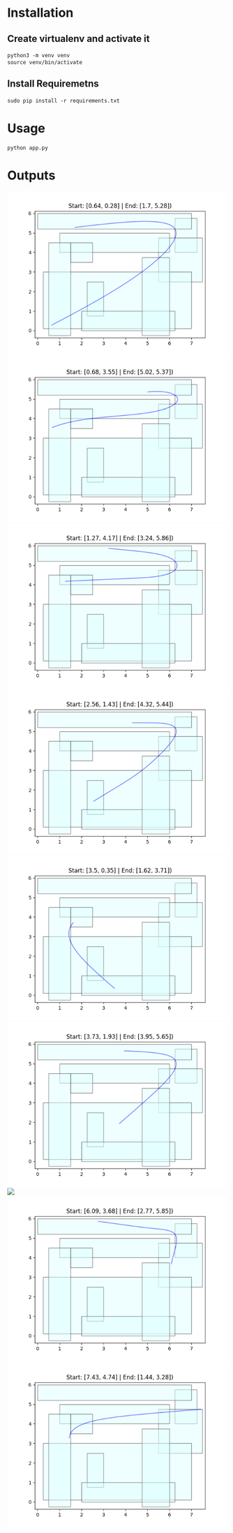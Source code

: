 # Installation

## Create virtualenv and activate it

```
python3 -m venv venv
source venv/bin/activate
```

## Install Requiremetns

```
sudo pip install -r requirements.txt
```

# Usage

```
python app.py
```

# Outputs

![](assets/images/tests/Start:[0.64,%200.28]_End:[1.7,%205.28].png)
![](assets/images/tests/Start:[0.68,%203.55]_End:[5.02,%205.37].png)
![](assets/images/tests/Start:[1.27,%204.17]_End:[3.24,%205.86].png)
![](assets/images/tests/Start:[2.56,%201.43]_End:[4.32,%205.44].png)
![](assets/images/tests/Start:[3.5,%200.35]_End:[1.62,%203.71].png)
![](assets/images/tests/Start:[3.73,%201.93]_End:[3.95,%205.65].png)
![](assets/images/tests/Start:[4.01,%203.01]_End:[1.99,%205.99].png)
![](assets/images/tests/Start:[6.09,%203.68]_End:[2.77,%205.85].png)
![](assets/images/tests/Start:[7.43,%204.74]_End:[1.44,%203.28].png)
